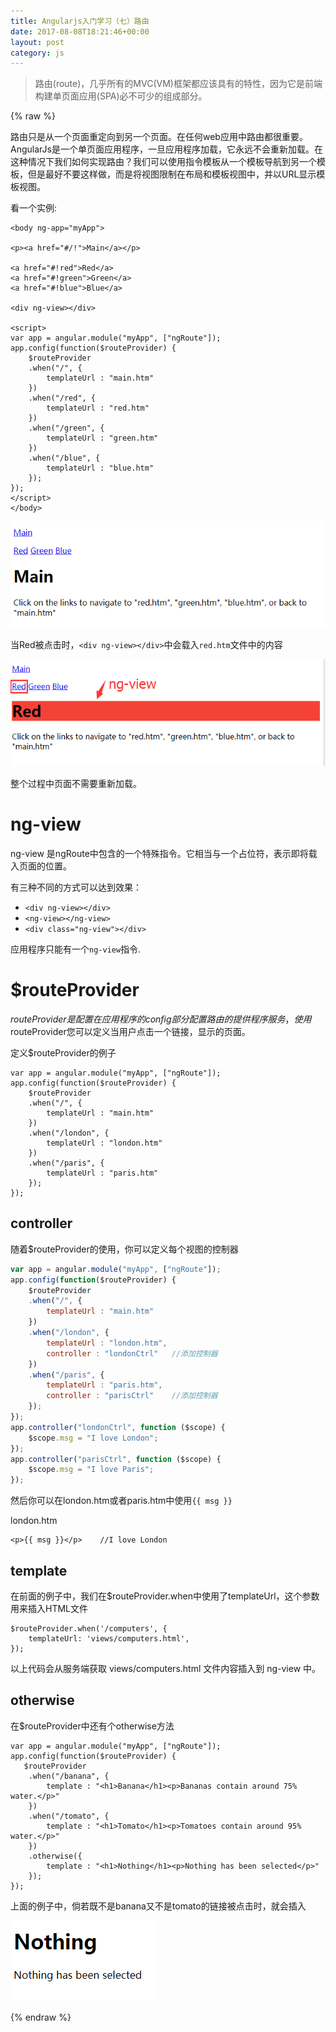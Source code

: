 ```yaml
---
title: Angularjs入门学习（七）路由
date: 2017-08-08T18:21:46+00:00
layout: post
category: js
---
```


> 路由(route)，几乎所有的MVC(VM)框架都应该具有的特性，因为它是前端构建单页面应用(SPA)必不可少的组成部分。

{% raw %}

路由只是从一个页面重定向到另一个页面。在任何web应用中路由都很重要。AngularJs是一个单页面应用程序，一旦应用程序加载，它永远不会重新加载。在这种情况下我们如何实现路由？我们可以使用指令模板从一个模板导航到另一个模板，但是最好不要这样做，而是将视图限制在布局和模板视图中，并以URL显示模板视图。

看一个实例:

```
<body ng-app="myApp">

<p><a href="#/!">Main</a></p>

<a href="#!red">Red</a>
<a href="#!green">Green</a>
<a href="#!blue">Blue</a>

<div ng-view></div>

<script>
var app = angular.module("myApp", ["ngRoute"]);
app.config(function($routeProvider) {
    $routeProvider
    .when("/", {
        templateUrl : "main.htm"
    })
    .when("/red", {
        templateUrl : "red.htm"
    })
    .when("/green", {
        templateUrl : "green.htm"
    })
    .when("/blue", {
        templateUrl : "blue.htm"
    });
});
</script>
</body>
```

![](/pics/2017/08/fzy_screenshot20170808175153.png)

当Red被点击时，`<div ng-view></div>`中会载入`red.htm`文件中的内容

![](/pics/2017/08/fzy_screenshot20170808175653.png)

整个过程中页面不需要重新加载。

# ng-view

ng-view 是ngRoute中包含的一个特殊指令。它相当与一个占位符，表示即将载入页面的位置。

有三种不同的方式可以达到效果：

- `<div ng-view></div>`
- `<ng-view></ng-view>`
- `<div class="ng-view"></div>`

应用程序只能有一个`ng-view`指令.

# $routeProvider

$routeProvider是配置在应用程序的config部分配置路由的提供程序服务，使用$routeProvider您可以定义当用户点击一个链接，显示的页面。

定义$routeProvider的例子

```
var app = angular.module("myApp", ["ngRoute"]);
app.config(function($routeProvider) {
    $routeProvider
    .when("/", {
        templateUrl : "main.htm"
    })
    .when("/london", {
        templateUrl : "london.htm"
    })
    .when("/paris", {
        templateUrl : "paris.htm"
    });
});
```

## controller

随着$routeProvider的使用，你可以定义每个视图的控制器

```js
var app = angular.module("myApp", ["ngRoute"]);
app.config(function($routeProvider) {
    $routeProvider
    .when("/", {
        templateUrl : "main.htm"
    })
    .when("/london", {
        templateUrl : "london.htm",
        controller : "londonCtrl"   //添加控制器
    })
    .when("/paris", {
        templateUrl : "paris.htm",
        controller : "parisCtrl"    //添加控制器
    });
});
app.controller("londonCtrl", function ($scope) {
    $scope.msg = "I love London";
});
app.controller("parisCtrl", function ($scope) {
    $scope.msg = "I love Paris";
});
```

然后你可以在london.htm或者paris.htm中使用`{{ msg }}`

london.htm
```
<p>{{ msg }}</p>    //I love London
```


## template

在前面的例子中，我们在$routeProvider.when中使用了templateUrl，这个参数用来插入HTML文件
```
$routeProvider.when('/computers', {
    templateUrl: 'views/computers.html',
});
```

以上代码会从服务端获取 views/computers.html 文件内容插入到 ng-view 中。

## otherwise

在$routeProvider中还有个otherwise方法

```
var app = angular.module("myApp", ["ngRoute"]);
app.config(function($routeProvider) {
   $routeProvider
    .when("/banana", {
        template : "<h1>Banana</h1><p>Bananas contain around 75% water.</p>"
    })
    .when("/tomato", {
        template : "<h1>Tomato</h1><p>Tomatoes contain around 95% water.</p>"
    })
    .otherwise({
        template : "<h1>Nothing</h1><p>Nothing has been selected</p>"
    });
});
```

上面的例子中，倘若既不是banana又不是tomato的链接被点击时，就会插入

![](/pics/2017/08/fzy_screenshot20170808181808.png)

{% endraw %}
